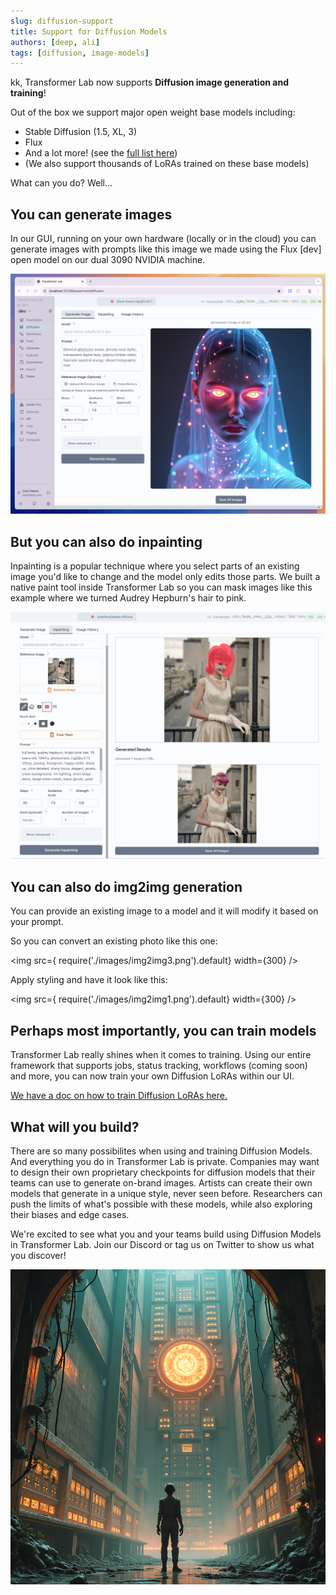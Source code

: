 ```yaml
---
slug: diffusion-support
title: Support for Diffusion Models
authors: [deep, ali]
tags: [diffusion, image-models]
---
```


kk, Transformer Lab now supports **Diffusion image generation and training**!

Out of the box we support major open weight base models including:

* Stable Diffusion (1.5, XL, 3)
* Flux
* And a lot more! (see the [full list here](/docs/diffusion/downloading-models))
* (We also support thousands of LoRAs trained on these base models)

What can you do? Well...

<!--truncate-->

## You can generate images

In our GUI, running on your own hardware (locally or in the cloud) you can generate images with prompts like this image we made using the Flux [dev] open model on our dual 3090 NVIDIA machine.

![Generate Images](./images/screenshot.png)

## But you can also do inpainting

Inpainting is a popular technique where you select parts of an existing image you'd like to change and the model only edits those parts. We built a native paint tool inside Transformer Lab so you can mask images like this example where we turned Audrey Hepburn's hair to pink.

![Inpaint](./images/inpainting.png)

## You can also do img2img generation

You can provide an existing image to a model and it will modify it based on your prompt.

So you can convert an existing photo like this one:

<img src={ require('./images/img2img3.png').default} width={300} />

Apply styling and have it look like this:


<img src={ require('./images/img2img1.png').default} width={300} />



## Perhaps most importantly, you can train models

Transformer Lab really shines when it comes to training. Using our entire framework that supports jobs, status tracking, workflows (coming soon) and more, you can now train your own Diffusion LoRAs within our UI.

[We have a doc on how to train Diffusion LoRAs here.](/docs/train/diffusion-trainer.md)

## What will you build?

There are so many possibilites when using and training Diffusion Models. And everything you do in Transformer Lab is private. Companies may want to design their own proprietary checkpoints for diffusion models that their teams can use to generate on-brand images. Artists can create their own models that generate in a unique style, never seen before. Researchers can push the limits of what's possible with these models, while also exploring their biases and edge cases.

We're excited to see what you and your teams build using Diffusion Models in Transformer Lab. Join our Discord or tag us on Twitter to show us what you discover!

![Diffusion Example](./images/diffusionexample.png)

